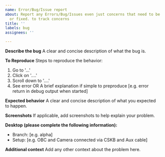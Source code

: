 ```yaml
---
name: Error/Bug/Issue report
about: Report any Errors/Bug/Issues even just concerns that need to be looked into
  or fixed. to track concerns
title: ''
labels: bug
assignees: ''

---
```


**Describe the bug**
A clear and concise description of what the bug is.

**To Reproduce**
Steps to reproduce the behavior:
1. Go to '...'
2. Click on '....'
3. Scroll down to '....'
4. See error
OR
A brief explanation if simple to preproduce [e.g. error return in debug output when started]

**Expected behavior**
A clear and concise description of what you expected to happen.

**Screenshots**
If applicable, add screenshots to help explain your problem.

**Desktop (please complete the following information):**
 - Branch: [e.g. alpha]
 - Setup: [e.g. OBC and Camera connected via CSKB and Aux cable]

**Additional context**
Add any other context about the problem here.
